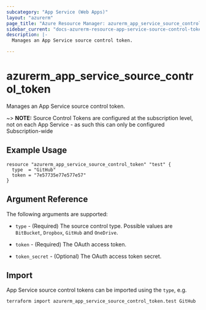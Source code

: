 ```yaml
---
subcategory: "App Service (Web Apps)"
layout: "azurerm"
page_title: "Azure Resource Manager: azurerm_app_service_source_control_token"
sidebar_current: "docs-azurerm-resource-app-service-source-control-token"
description: |-
  Manages an App Service source control token.

---
```


# azurerm_app_service_source_control_token

Manages an App Service source control token.

~> **NOTE:** Source Control Tokens are configured at the subscription level, not on each App Service - as such this can only be configured Subscription-wide

## Example Usage

```hcl
resource "azurerm_app_service_source_control_token" "test" {
  type  = "GitHub"
  token = "7e57735e77e577e57"
}
```

## Argument Reference

The following arguments are supported:

* `type` - (Required) The source control type. Possible values are `BitBucket`, `Dropbox`, `GitHub` and `OneDrive`.

* `token` - (Required) The OAuth access token.

* `token_secret` - (Optional) The OAuth access token secret.

## Import

App Service source control tokens can be imported using the `type`, e.g.

```shell
terraform import azurerm_app_service_source_control_token.test GitHub
```
